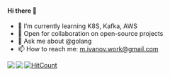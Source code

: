 #### Hi there 👋


- 🌱 I’m currently learning K8S, Kafka, AWS
- 👯 Open for collaboration on open-source projects
- 💬 Ask me about @golang
- 📫 How to reach me: <a href="mailto:m.ivanov.work@gmail.com">m.ivanov.work@gmail.com</a>



<a href="https://lon9.github.io">
<img align="left" src="https://github-readme-stats.vercel.app/api?username=groovili&count_private=true&show_icons=true&theme=light" />
</a>
<a href="https://lon9.github.io">
<img align="left" src="https://github-readme-stats.vercel.app/api/top-langs/?username=groovili&theme=light&hide=html" />
</a>



[![HitCount](http://hits.dwyl.com/{groovili}/{groovili}.svg)](http://hits.dwyl.com/{groovili}/{groovili})

